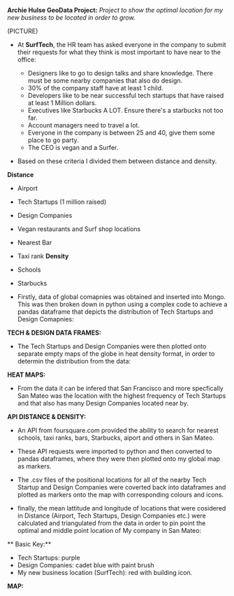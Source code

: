 **Archie Hulse GeoData Project:**
*Project to show the optimal location for my new business to be located in order to grow.*

(PICTURE)

- At **SurfTech**, the HR team has asked everyone in the company to submit their requests for what they think is most important to have near to the office:
    - Designers like to go to design talks and share knowledge. There must be some nearby companies that also do design.
    - 30% of the company staff have at least 1 child.
    - Developers like to be near successful tech startups that have raised at least 1 Million dollars.
    - Executives like Starbucks A LOT. Ensure there's a starbucks not too far.
    - Account managers need to travel a lot.
    - Everyone in the company is between 25 and 40, give them some place to go party.
    - The CEO is vegan and a Surfer.

- Based on these criteria I divided them between distance and density.

**Distance**
 - Airport
 - Tech Startups (1 million raised)
 - Design Companies
 - Vegan restaurants and Surf shop locations
 - Nearest Bar
 - Taxi rank
**Density**
 - Schools
 - Starbucks

- Firstly, data of global comapnies was obtained and inserted into Mongo. This was then broken down in python using a complex code to achieve a pandas dataframe that depicts the distribution of Tech Startups and Design Comapnies:

**TECH & DESIGN DATA FRAMES:**




- The Tech Startups and Design Companies were then plotted onto separate empty maps of the globe in heat density format, in order to determin the distribution from the data:

**HEAT MAPS:**




- From the data it can be infered that San Francisco and more specfically San Mateo was the location with the highest frequency of Tech Startups and that also has many Design Companies located near by.

**API DISTANCE & DENSITY:**
- An API from foursquare.com provided the ability to search for nearest schools, taxi ranks, bars, Starbucks, aiport and others in San Mateo.
- These API requests were imported to python and then converted to pandas dataframes, where they were then plotted onto my global map as markers.

- The .csv files of the positional locations for all of the nearby Tech Startup and Design Companies were coverted back into dataframes and plotted as markers onto the map with corresponding colours and icons.

- finally, the mean lattitude and longitude of locations that were cosidered in Distance (Airport, Tech Startups, Design Companies etc.) were calculated and triangulated from the data in order to pin point the optimal and middle point location of My company in San Mateo: 

** Basic Key:**
  - Tech Startups: purple
  - Design Companies: cadet blue with paint brush
  - My new business location (SurfTech): red with building icon.

**MAP:**







